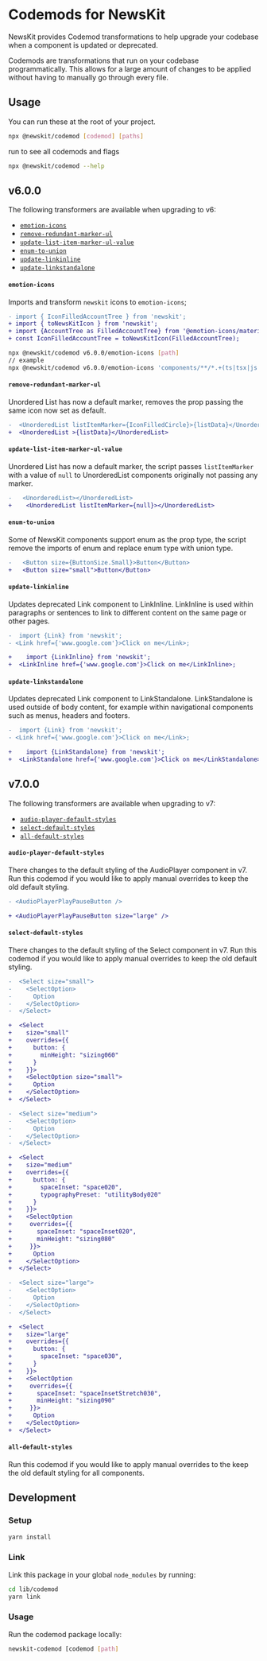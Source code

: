 # Codemods for NewsKit

NewsKit provides Codemod transformations to help upgrade your codebase when a component is updated or deprecated.

Codemods are transformations that run on your codebase programmatically. This allows for a large amount of changes to be applied without having to manually go through every file.

## Usage

You can run these at the root of your project.

```bash
npx @newskit/codemod [codemod] [paths]
```

run to see all codemods and flags

```bash
npx @newskit/codemod --help
```

## v6.0.0
The following transformers are available when upgrading to v6:

- [`emotion-icons`](#emotion-icons)
- [`remove-redundant-marker-ul`](#remove-redundant-marker-ul)
- [`update-list-item-marker-ul-value`](#update-list-item-marker-ul-value)
- [`enum-to-union`](#enum-to-union)
- [`update-linkinline`](#update-linkinline)
- [`update-linkstandalone`](#update-linkstandalone)


#### `emotion-icons`
Imports and transform `newskit` icons to `emotion-icons`;

```diff
- import { IconFilledAccountTree } from 'newskit';
+ import { toNewsKitIcon } from 'newskit';
+ import {AccountTree as FilledAccountTree} from '@emotion-icons/material/AccountTree';
+ const IconFilledAccountTree = toNewsKitIcon(FilledAccountTree);
```

```sh
npx @newskit/codemod v6.0.0/emotion-icons [path]
// example
npx @newskit/codemod v6.0.0/emotion-icons 'components/**/*.+(ts|tsx|js|jsx)'
```

#### `remove-redundant-marker-ul`

Unordered List has now a default marker, removes the prop passing the same icon now set as default.

```diff
-  <UnorderedList listItemMarker={IconFilledCircle}>{listData}</UnorderedList>
+  <UnorderedList >{listData}</UnorderedList>
```

#### `update-list-item-marker-ul-value`

Unordered List has now a default marker, the script passes `listItemMarker` with a value of `null` to UnorderedList components originally not passing any marker.

```diff
-   <UnorderedList></UnorderedList>
+    <UnorderedList listItemMarker={null}></UnorderedList>
```

#### `enum-to-union`

Some of NewsKit components support enum as the prop type, the script remove the imports of enum and replace enum type with union type.

```diff
-   <Button size={ButtonSize.Small}>Button</Button>
+   <Button size="small">Button</Button>
```

#### `update-linkinline`

Updates deprecated Link component to LinkInline.
LinkInline is used within paragraphs or sentences to link to different content on the same page or other pages.

```diff
-  import {Link} from 'newskit';
- <Link href={'www.google.com'}>Click on me</Link>;

+    import {LinkInline} from 'newskit';
+  <LinkInline href={'www.google.com'}>Click on me</LinkInline>;
```

#### `update-linkstandalone`

Updates deprecated Link component to LinkStandalone.
LinkStandalone is used outside of body content, for example within navigational components such as menus, headers and footers.

```diff
-  import {Link} from 'newskit';
- <Link href={'www.google.com'}>Click on me</Link>;

+    import {LinkStandalone} from 'newskit';
+  <LinkStandalone href={'www.google.com'}>Click on me</LinkStandalone>;
```

## v7.0.0
The following transformers are available when upgrading to v7:

- [`audio-player-default-styles`](#audio-player-default-styles)
- [`select-default-styles`](#select-default-styles)
- [`all-default-styles`](#all-default-styles)

#### `audio-player-default-styles`

There changes to the default styling of the AudioPlayer component in v7.
Run this codemod if you would like to apply manual overrides to keep the old default styling.

```diff
- <AudioPlayerPlayPauseButton />

+ <AudioPlayerPlayPauseButton size="large" />
```

#### `select-default-styles`

There changes to the default styling of the Select component in v7.
Run this codemod if you would like to apply manual overrides to keep the old default styling.

```diff
-  <Select size="small">
-    <SelectOption>
-      Option
-    </SelectOption>
-  </Select>

+  <Select
+    size="small"
+    overrides={{
+      button: {
+        minHeight: "sizing060"
+      }
+    }}>
+    <SelectOption size="small">
+      Option
+    </SelectOption>
+  </Select>
```

```diff
-  <Select size="medium">
-    <SelectOption>
-      Option
-    </SelectOption>
-  </Select>

+  <Select
+    size="medium"
+    overrides={{
+      button: {
+        spaceInset: "space020",
+        typographyPreset: "utilityBody020"
+      }
+    }}>
+    <SelectOption
+     overrides={{
+       spaceInset: "spaceInset020",
+       minHeight: "sizing080"
+     }}>
+      Option
+    </SelectOption>
+  </Select>
```

```diff
-  <Select size="large">
-    <SelectOption>
-      Option
-    </SelectOption>
-  </Select>

+  <Select
+    size="large"
+    overrides={{
+      button: {
+        spaceInset: "space030",
+      }
+    }}>
+    <SelectOption
+     overrides={{
+       spaceInset: "spaceInsetStretch030",
+       minHeight: "sizing090"
+     }}>
+      Option
+    </SelectOption>
+  </Select>
```

#### `all-default-styles`

Run this codemod if you would like to apply manual overrides to the keep the old default styling for all components.

## Development

### Setup
```bash
yarn install
```

### Link
Link this package in your global `node_modules` by running:

```bash
cd lib/codemod
yarn link
```

### Usage
Run the codemod package locally:
```bash
newskit-codemod [codemod [path]
```
